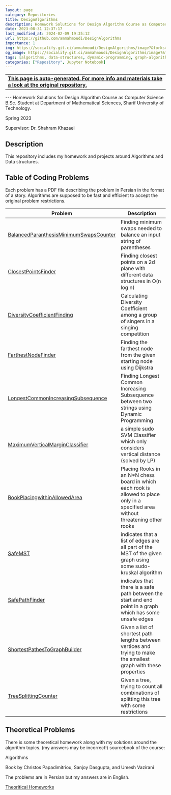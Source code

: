 ```yaml
---
layout: page
category: Repositories
title: DesignAlgorithms
description: Homework Solutions for Design Algorithm Course as Computer Science B.Sc. Student at Department of Mathematical Sciences, Sharif University of Technology
date: 2023-08-31 12:37:17 
last_modified_at: 2024-02-09 19:35:12 
url: https://github.com/ammahmoudi/DesignAlgorithms
importance: 1
img: https://socialify.git.ci/ammahmoudi/DesignAlgorithms/image?&forks=1&issues=1&language=1&name=1&owner=1&stargazers=1&theme=Light
og_image: https://socialify.git.ci/ammahmoudi/DesignAlgorithms/image?&forks=1&issues=1&language=1&name=1&owner=1&stargazers=1&theme=Light
tags: [algorithms, data-structures, dynamic-programming, graph-algorithms, greedy-algorithms, linear-programming, recursive-backtracking-algorithm]
categories: ["Repository", Jupyter Notebook]
---
```

<div id="open-in-github" > <table class="table-cv list-group-table"> <tbody> <tr>    <td class="list-group-name"><b>   <a href="https://github.com/ammahmoudi/DesignAlgorithms" rel="external nofollow noopener" target="_blank"><i class="fa-brands fa-github"></i> This page is auto-generated. For more info and materials take a look at the original repository.</a> </b></td></tr> </tbody> </table></div>
---
Homework Solutions for Design Algorithm Course as Computer Science B.Sc. Student at Department of Mathematical Sciences, Sharif University of Technology.

Spring 2023

Supervisor: Dr. Shahram Khazaei


## Description
This repository includes my homework and projects around Algorithms and Data structures.

## Table of Coding Problems
Each problem has a PDF file describing the problem in Persian in the format of a story.
Algorithms are supposed to be fast and efficient to accept the original problem restrictions.

| Problem | Description |
| --- | --- |
| [BalancedParanthesisMinimumSwapsCounter](https://github.com/ammahmoudi/DesignAlgorithms/tree/main/BalancedParanthesisMinimumSwapsCounter) | Finding minimum swaps needed to balance an input string of parentheses |
| [ClosestPointsFinder](https://github.com/ammahmoudi/DesignAlgorithms/tree/main/ClosestPointsFinder) |Finding closest points on a 2d plane with different data structures in O(n log n) |
| [DiversityCoefficientFinding](https://github.com/ammahmoudi/DesignAlgorithms/tree/main/DiversityCoefficientFinding) | Calculating Diversity Coefficient among a group of singers in a singing competition |
| [FarthestNodeFinder](https://github.com/ammahmoudi/DesignAlgorithms/tree/main/FarthestNodeFinder) | Finding the farthest node from the given starting node using Dijkstra |
| [LongestCommonIncreasingSubsequence](https://github.com/ammahmoudi/DesignAlgorithms/tree/main/LongestCommonIncreasingSubsequence) | Finding Longest Common Increasing Subsequence between two strings using Dynamic Programming |
| [MaximumVerticalMarginClassifier](https://github.com/ammahmoudi/DesignAlgorithms/tree/main/MaximumVerticalMarginClassifier) | a simple sudo SVM Classifier which only considers vertical distance (solved by LP) |
| [RookPlacingwithinAllowedArea](https://github.com/ammahmoudi/DesignAlgorithms/tree/main/RookPlacingwithinAllowedArea) | Placing Rooks in an N*N chess board in which each rook is allowed to place only in a specified area without threatening other rooks |
| [SafeMST](https://github.com/ammahmoudi/DesignAlgorithms/tree/main/SafeMST) | indicates that a list of edges are all part of the MST of the given graph using some sudo-kruskal algorithm |
| [SafePathFinder](https://github.com/ammahmoudi/DesignAlgorithms/tree/main/SafePathFinder) | indicates that there is a safe path between the start and end point in a graph which has some unsafe edges |
| [ShortestPathesToGraphBuilder](https://github.com/ammahmoudi/DesignAlgorithms/tree/main/ShortestPathesToGraphBuilder) | Given a list of shortest path lengths between vertices and trying to make the smallest graph with these properties  |
| [TreeSplittingCounter](https://github.com/ammahmoudi/DesignAlgorithms/tree/main/TreeSplittingCounter) | Given a tree, trying to count all combinations of splitting this tree with some restrictions  |

## Theoretical Problems
There is some theoretical homework along with my solutions around the algorithm topics. (my answers may be incorrect!)
sourcebook of the course:


Algorithms

Book by Christos Papadimitriou, Sanjoy Dasgupta, and Umesh Vazirani

The problems are in Persian but my answers are in English.

[Theoritical Homeworks](https://github.com/ammahmoudi/DesignAlgorithms/tree/main/TheorticalHomeworks)


